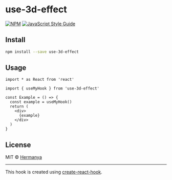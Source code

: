 # use-3d-effect

> 

[![NPM](https://img.shields.io/npm/v/use-3d-effect.svg)](https://www.npmjs.com/package/use-3d-effect) [![JavaScript Style Guide](https://img.shields.io/badge/code_style-standard-brightgreen.svg)](https://standardjs.com)

## Install

```bash
npm install --save use-3d-effect
```

## Usage

```tsx
import * as React from 'react'

import { useMyHook } from 'use-3d-effect'

const Example = () => {
  const example = useMyHook()
  return (
    <div>
      {example}
    </div>
  )
}
```

## License

MIT © [Hermanya](https://github.com/Hermanya)

---

This hook is created using [create-react-hook](https://github.com/hermanya/create-react-hook).
